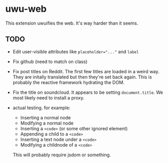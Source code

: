 # uwu-web

This extension uwuifies the web. It's way harder than it seems.

## TODO

* Edit user-visible attributes like `placeholder="..."` and `label`
* Fix github (need to match on class)
* Fix post titles on Reddit. The first few titles are loaded in a weird way.
  They are initally translated but then they're set back again. This is
  probably the reactive framework hydrating the DOM.
* Fix the title on soundcloud. It appears to be setting `document.title`. We
  most likely need to install a proxy.
* actual testing. for example:

  * Inserting a normal node
  * Modifying a normal node
  * Inserting a `<code>` (or some other ignored element)
  * Appending a child to a `<code>`
  * Inserting a text node under a `<code>`
  * Modifying a childnode of a `<code>`

  This will probably require jsdom or something.
